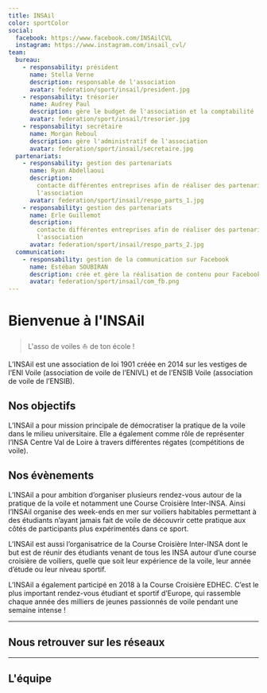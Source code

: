 ```yaml
---
title: INSAil
color: sportColor
social:
  facebook: https://www.facebook.com/INSAilCVL
  instagram: https://www.instagram.com/insail_cvl/
team:
  bureau:
    - responsability: président
      name: Stella Verne
      description: responsable de l'association
      avatar: federation/sport/insail/president.jpg
    - responsability: trésorier
      name: Audrey Paul
      description: gère le budget de l'association et la comptabilité
      avatar: federation/sport/insail/tresorier.jpg
    - responsability: secrétaire
      name: Morgan Reboul
      description: gère l'administratif de l'association
      avatar: federation/sport/insail/secretaire.jpg
  partenariats:
    - responsability: gestion des partenariats
      name: Ryan Abdellaoui
      description:
        contacte différentes entreprises afin de réaliser des partenariats pour
        l'association
      avatar: federation/sport/insail/respo_parts_1.jpg
    - responsability: gestion des partenariats
      name: Erle Guillemot
      description:
        contacte différentes entreprises afin de réaliser des partenariats pour
        l'association
      avatar: federation/sport/insail/respo_parts_2.jpg
  communication:
    - responsability: gestion de la communication sur Facebook
      name: Estéban SOUBIRAN
      description: crée et gère la réalisation de contenu pour Facebook
      avatar: federation/sport/insail/com_fb.png
---
```


# Bienvenue à l'INSAil

> L'asso de voiles ⛵ de ton école !

<campus-center>
  <campus-responsive-image
    folder-name="federation/sport/insail"
    name="logo.png"
    max-width="400">
  </campus-responsive-image>
</campus-center>

L’INSAil est une association de loi 1901 créée en 2014 sur les vestiges de l’ENI
Voile (association de voile de l’ENIVL) et de l’ENSIB Voile (association de
voile de l’ENSIB).

## Nos objectifs

L’INSAil a pour mission principale de démocratiser la pratique de la voile dans
le milieu universitaire. Elle a également comme rôle de représenter l’INSA
Centre Val de Loire à travers différentes régates (compétitions de voile).

<campus-center>
  <campus-responsive-image
    folder-name="federation/sport/insail"
    name="boat.jpg"
    max-width="400">
  </campus-responsive-image>
</campus-center>

## Nos évènements

L’INSAil a pour ambition d’organiser plusieurs rendez-vous autour de la pratique
de la voile et notamment une Course Croisière Inter-INSA. Ainsi l’INSAil
organise des week-ends en mer sur voiliers habitables permettant à des étudiants
n’ayant jamais fait de voile de découvrir cette pratique aux côtés de
participants plus expérimentés dans ce sport.

<campus-center>
  <campus-responsive-image
    folder-name="federation/sport/insail"
    name="boat.gif"
    max-width="400">
  </campus-responsive-image>
</campus-center>

L’INSAil est aussi l’organisatrice de la Course Croisière Inter-INSA dont le but
est de réunir des étudiants venant de tous les INSA autour d’une course
croisière de voiliers, quelle que soit leur expérience de la voile, leur année
d’étude ou leur niveau sportif.

L’INSAil a également participé en 2018 à la Course Croisière EDHEC. C’est le
plus important rendez-vous étudiant et sportif d’Europe, qui rassemble chaque
année des milliers de jeunes passionnés de voile pendant une semaine intense !

<campus-center>
  <campus-responsive-image
    folder-name="federation/sport/insail"
    name="edhec.jpg"
    max-width="400">
  </campus-responsive-image>
</campus-center>

---

## Nous retrouver sur les réseaux

<campus-social :social="social" :color="color"></campus-social>

---

## L'équipe

<campus-team :team="team" :color="color"></campus-team>
